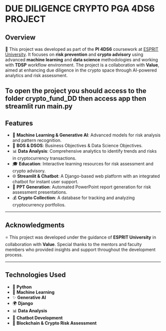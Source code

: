 # DUE DILIGENCE CRYPTO PGA 4DS6 PROJECT

## Overview

🚀 This project was developed as part of the **PI 4DS6** coursework at [ESPRIT University](https://esprit.tn). It focuses on **risk prevention** and **crypto advisory** using advanced **machine learning** and **data science** methodologies and working with **TDSP** workflow environment. The project is a collaboration with **Value**, aimed at enhancing due diligence in the crypto space through AI-powered analytics and risk assessment.

 To open the project you should access to the folder crypto_fund_DD then access app then streamlit run main.py 
---

## Features

- 🤖 **Machine Learning & Generative AI**: Advanced models for risk analysis and pattern recognition.
- 📌 **BOS & DSOS**: Business Objectives & Data Science Objectives.
- 📊 **Data Analysis**: Comprehensive analytics to identify trends and risks in cryptocurrency transactions.
- 🎓 **Education**: Interactive learning resources for risk assessment and crypto advisory.
- 🌐 **Streamlit & Chatbot**: A Django-based web platform with an integrated chatbot for instant user support.
- 📑 **PPT Generation**: Automated PowerPoint report generation for risk assessment presentations.
- 💰 **Crypto Collection**: A database for tracking and analyzing cryptocurrency portfolios.

---

## Acknowledgments

⭐ This project was developed under the guidance of **ESPRIT University** in collaboration with **Value**. Special thanks to the mentors and faculty members who provided insights and support throughout the development process.

---

## Technologies Used

- 🐍 **Python**
- 🤖 **Machine Learning**
- ✨ **Generative AI**
- 🌍 **Django**
- 📊 **Data Analysis**
- 💬 **Chatbot Development**
- 🔗 **Blockchain & Crypto Risk Assessment**
